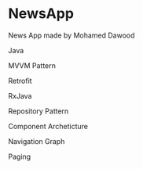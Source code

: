 # NewsApp
News App made by Mohamed Dawood

Java 

MVVM Pattern

Retrofit

RxJava

Repository Pattern

Component Archeticture

Navigation Graph

Paging 




